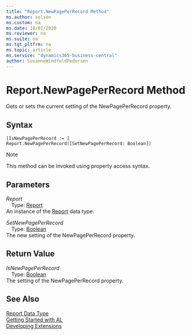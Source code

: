 ```yaml
---
title: "Report.NewPagePerRecord Method"
ms.author: solsen
ms.custom: na
ms.date: 10/01/2020
ms.reviewer: na
ms.suite: na
ms.tgt_pltfrm: na
ms.topic: article
ms.service: "dynamics365-business-central"
author: SusanneWindfeldPedersen
---
```

[//]: # (START>DO_NOT_EDIT)
[//]: # (IMPORTANT:Do not edit any of the content between here and the END>DO_NOT_EDIT.)
[//]: # (Any modifications should be made in the .xml files in the ModernDev repo.)
# Report.NewPagePerRecord Method
Gets or sets the current setting of the NewPagePerRecord property.


## Syntax
```
[IsNewPagePerRecord := ]  Report.NewPagePerRecord([SetNewPagePerRecord: Boolean])
```
> [!NOTE]  
> This method can be invoked using property access syntax.  
## Parameters
*Report*  
&emsp;Type: [Report](report-data-type.md)  
An instance of the [Report](report-data-type.md) data type.  

*SetNewPagePerRecord*  
&emsp;Type: [Boolean](../boolean/boolean-data-type.md)  
The new setting of the NewPagePerRecord property.  


## Return Value
*IsNewPagePerRecord*  
&emsp;Type: [Boolean](../boolean/boolean-data-type.md)  
The setting of the NewPagePerRecord property.  


[//]: # (IMPORTANT: END>DO_NOT_EDIT)
## See Also
[Report Data Type](report-data-type.md)  
[Getting Started with AL](../../devenv-get-started.md)  
[Developing Extensions](../../devenv-dev-overview.md)
